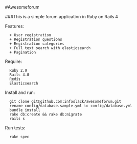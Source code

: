 #Awesomeforum

###This is a simple forum application in Ruby on Rails 4

Features:

      + User registration
      + Registration questions
      + Registration categories
      + Full text search with elasticsearch
      + Pagination

Require:

      Ruby 2.0
      Rails 4.0
      Redis
      Elasticsearch

Install and run:

      git clone git@github.com:infoslack/awesomeforum.git
      rename config/database.sample.yml to config/database.yml
      bundle install
      rake db:create && rake db:migrate
      rails s

Run tests:

      rake spec
